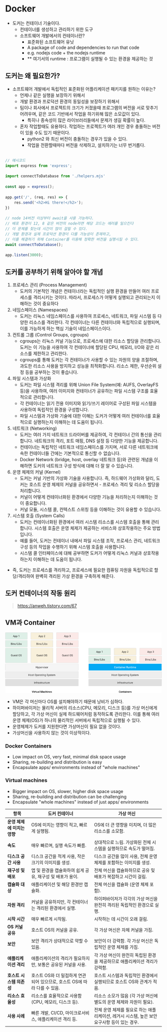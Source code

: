# Docker

- 도커는 컨테이너 기술이다.
    - 컨테이너를 생성하고 관리하기 위한 도구
    - 소프트웨어 개발에서의 컨테이너란?
        - 표준화된 소프트웨어 유닛
        - A package of code and dependencies to run that code
        - e.g. nodejs code + the nodejs runtime
        - ** 여기서의 runtime : 프로그램이 실행될 수 있는 환경을 제공하는 것

## 도커는 왜 필요한가?
- 소프트웨어 개발에서 독립적인 표준화된 어플리케이션 패키지를 원하는 이유는?
    - 언제나 같은 실행을 보장하기 위해서
    - 개발 환경과 프로덕션 환경의 동일성을 보장하기 위해서
    - 팀이나 회사에서 프로젝트의 크기가 커졌을때 프로그램의 버전을 서로 맞추기 어려우며, 같은 코드 기반에서 작업을 하기위해 많은 소모값이 있다.
        - 특히나 종속성이 많은 라이브러리들에서 문제가 생길 확률이 높다.
    - 혼자 작업할때도 유용하다. 작업하는 프로젝트가 여러 개인 경우 충돌하는 버전이 있을 수도 있기 때문이다.
        - python2 와 최신 버전이 충돌하는 경우가 있을 수 있다.
        - 작업을 전환할때마다 버전을 삭제하고, 설치하기는 너무 번거롭다.

```javascript

// 예시코드
import express from 'express';

import connectToDatabase from './helpers.mjs'

const app = express();

app.get('/', (req, res) => {
    res.send('<h2>Hi there!</h2>');
})

// node 14버전 이상부터 await을 사용 가능하다.
// 배포 환경이 12, 8 같은 버전의 node라면 해당 코드는 에러를 일으킨다
// 이 문제를 찾는데 시간이 많이 걸릴 수 있다.
// 개발 환경과 실제 프로덕션 환경이 다를 가능성이 존재하고, 
// 이를 해결하기 위해 Container를 이용해 정확한 버전을 실행시킬 수 있다.
await connectToDatabase();

app.listen(3000);
```
## 도커를 공부하기 위해 알아야 할 개념
 1. 프로세스 관리 (Process Management)
    - 도커의 기본적인 개념은 컨테이너라는 독립적인 실행 환경을 만들어 여러 프로세스를 격리시키는 것이다. 따라서, 프로세스가 어떻게 실행되고 관리되는지 이해하는 것이 중요하다
 2. 네임스페이스 (Namespaces)
    - 도커는 리눅스 네임스페이스를 사용하여 프로세스, 네트워크, 파일 시스템 등 다양한 리소스를 격리한다. 각 컨테이너는 다른 컨테이너와 독립적으로 실행되며, 이를 가능하게 하는 핵심 기술이 네임스페이스이다.
 3. 컨트롤 그룹 (Control Groups, cgroups)
    - cgroups는 리눅스 커널 기능으로, 프로세스에 대한 리소스 할당을 관리합니다. 도커는 이 기능을 사용하여 각 컨테이너에 할당된 CPU, 메모리, I/O와 같은 리소스를 제한하고 관리한다.
    - cgroups를 통해 도커는 각 컨테이너가 사용할 수 있는 자원의 양을 조절하며, 과도한 리소스 사용을 방지하고 성능을 최적화합니다.
리소스 제한, 우선순위 설정 등을 공부하는 것이 좋습니다.
 4. 파일 시스템과 가상화
    - 도커는 파일 시스템 격리를 위해 Union File System(예: AUFS, OverlayFS 등)을 사용하여, 여러 이미지와 컨테이너가 공유하는 파일 시스템 구조를 효율적으로 관리합니다.
    - 각 컨테이너는 읽기 전용 이미지와 읽기/쓰기 레이어로 구성된 파일 시스템을 사용하여 독립적인 환경을 구성합니다.
    - 파일 시스템과 가상화 기술에 대한 이해는 도커가 어떻게 여러 컨테이너를 효율적으로 실행하는지 이해하는 데 도움이 됩니다.
 5. 네트워크 (Networking)
    - 도커는 여러 가지 네트워크 드라이버를 제공하여, 각 컨테이너 간의 통신을 관리합니다. 네트워크의 격리, 포트 매핑, DNS 설정 등 다양한 기능을 제공합니다.
    - 컨테이너는 독립적인 네트워크 네임스페이스를 가지며, 서로 다른 네트워크에 속한 컨테이너들 간에는 기본적으로 통신할 수 없습니다.
    - Docker Network (bridge, host, overlay 네트워크 등)와 관련된 개념을 이해하면 도커의 네트워크 구성 방식에 대해 더 잘 알 수 있습니다.
 6. 운영 체제의 커널 (Kernel)
    - 도커는 커널 기반의 가상화 기술을 사용합니다. 즉, 하드웨어 가상화와 달리, 도커는 호스트 운영 체제의 커널을 공유하면서 - 프로세스 격리 및 리소스 할당을 처리합니다.
    - 커널이 어떻게 컨테이너화된 환경에서 다양한 기능을 처리하는지 이해하는 것이 중요합니다.
    - 커널 모듈, 시스템 콜, 컨텍스트 스위칭 등을 이해하는 것이 유용할 수 있습니다.
 7. 시스템 호출 (System Calls)
    - 도커는 컨테이너화된 환경에서 여러 시스템 리소스를 시스템 호출을 통해 관리합니다. 시스템 호출은 운영 체제가 제공하는 서비스와 상호작용하는 주요 방법입니다.
    - 예를 들어, 도커는 컨테이너 내에서 파일 시스템 조작, 프로세스 관리, 네트워크 구성 등의 작업을 수행하기 위해 시스템 호출을 사용합니다.
    - 시스템 콜 인터페이스에 대해 공부하면 도커가 어떻게 리눅스 커널과 상호작용하는지 이해하는 데 도움이 됩니다.

- 즉, 도커는 프로세스를 격리하고, 프로세스에 필요한 컴퓨팅 자원을 독립적으로 할당/격리하여 완벽히 격리된 가상 환경을 구축하게 해준다. 

## 도커 컨테이너의 작동 원리

> https://anweh.tistory.com/67

## VM과 Container

![docker1](images/docker1.png)

- VM은 각 머신마다 OS를 설치해야하기 때문에 낭비가 심하다.
- 하이퍼바이저는 물리적 서버의 리소스(CPU, 메모리, 디스크 등)를 가상 머신에게 할당하고, 각 가상 머신이 실제 하드웨어처럼 동작하도록 관리한다. 이를 통해 여러 운영 체제(OS)가 하나의 물리적인 서버에서 독립적으로 실행될 수 있다.
- 운영체제가 도커를 지원한다면 가상머신이 필요 없을 것이다.
- 가상머신을 사용하지 않는 것이 이상적이다.

### Docker Containers
- Low impact on OS, very fast, minimal disk space usage
- Sharing, re-building and distribution is easy
- Encapsulate apps/ environments instead of "whole machines"

### Virtual machines
- Bigger impact on OS, slower, higher disk space usage
- Sharing, re-building and distribution can be challenging
- Encapsulate "whole machines" instead of just apps/ environments

| 항목                        | **도커 컨테이너**                                    | **가상 머신**                                    |
|-----------------------------|---------------------------------------------------|-------------------------------------------------|
| **운영 체제에 미치는 영향**     | OS에 미치는 영향이 적고, 빠르게 실행됨.               | OS에 더 큰 영향을 미치며, 더 많은 리소스를 소모함. |
| **속도**                     | 매우 빠르며, 실행 속도가 빠름.                        | 상대적으로 느림. 가상화된 전체 시스템을 실행하므로 속도가 떨어짐. |
| **디스크 공간 사용**           | 디스크 공간을 적게 사용, 작은 크기의 이미지를 생성.   | 디스크 공간을 많이 사용, 전체 운영 체제를 포함하는 이미지를 생성. |
| **재구성 및 배포**              | 앱 및 환경을 캡슐화하여 쉽게 공유, 재구성 및 배포가 용이. | 전체 머신을 캡슐화하므로 공유 및 배포가 복잡하고 시간이 걸림. |
| **캡슐화 대상**                | 애플리케이션 및 해당 환경만 캡슐화.                    | 전체 머신을 캡슐화 (운영 체제 포함).               |
| **자원 격리**                  | 커널을 공유하지만, 각 컨테이너는 격리된 환경에서 실행.   | 하이퍼바이저가 각각의 가상 머신을 완전히 격리된 독립적인 환경으로 실행. |
| **시작 시간**                  | 매우 빠르게 시작됨.                                   | 시작하는 데 시간이 오래 걸림.                    |
| **OS 커널 공유**               | 호스트 OS의 커널을 공유.                             | 각 가상 머신은 자체 커널을 가짐.                  |
| **보안**                      | 보안 격리가 상대적으로 약할 수 있음.                   | 보안이 더 강력함. 각 가상 머신은 독립적인 운영 체제를 가짐. |
| **애플리케이션 격리**           | 애플리케이션의 격리가 필요하지만, 보통은 공유된 커널을 사용. | 각 가상 머신이 완전히 독립된 환경을 제공하므로 애플리케이션 격리가 강력함. |
| **호스트 시스템 의존성**       | 호스트 OS와 더 밀접하게 연관되어 있으므로, 호스트 OS에 따라 다를 수 있음. | 호스트 시스템과 독립적인 환경에서 실행되므로 호스트 OS와 관계가 적음. |
| **리소스 효율성**               | 리소스를 효율적으로 사용함 (CPU, 메모리, 디스크 등).    | 리소스 소모가 많음 (각 가상 머신에 별도의 운영 체제와 자원이 필요). |
| **사용 사례**                  | 빠른 개발, CI/CD, 마이크로서비스, 애플리케이션 격리 등. | 전체 운영 체제를 필요로 하는 애플리케이션, 레거시 시스템, 높은 보안 요구사항 등이 있는 경우. |
